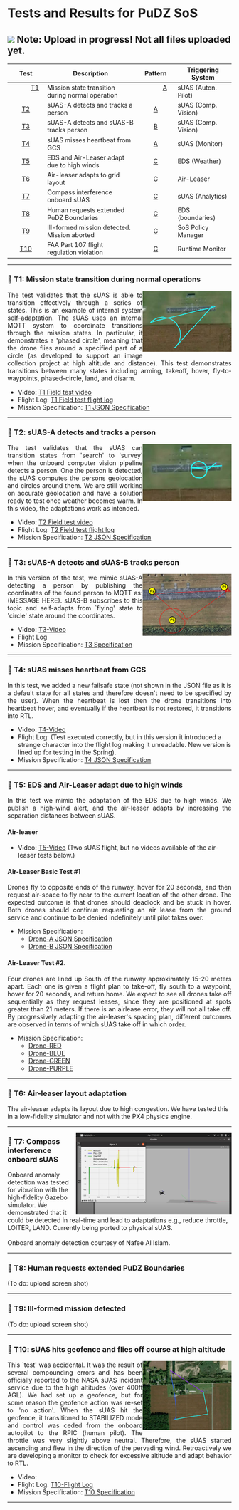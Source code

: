 # Tests and Results for PuDZ SoS  
## ![](https://placehold.co/15x15/f03c15/f03c15.png) Note: Upload in progress! Not all files uploaded yet.


| Test         | Description     | Pattern | Triggering System | 
|:--------------:|-----------|:------------:|------------|
| &nbsp;&nbsp;&nbsp;&nbsp;&nbsp;&nbsp;&nbsp;&nbsp;&nbsp;&nbsp; [T1](README.md#t1) &nbsp;&nbsp;&nbsp;&nbsp;&nbsp;&nbsp;&nbsp;&nbsp;&nbsp;&nbsp; | Mission state transition during normal operation   |&nbsp;&nbsp;&nbsp;&nbsp;&nbsp;&nbsp;&nbsp;&nbsp;&nbsp;&nbsp; [A](pattern.md#pa)      &nbsp;&nbsp;&nbsp;&nbsp;&nbsp;&nbsp;&nbsp;&nbsp;&nbsp;&nbsp;  |sUAS (Auton. Pilot) &nbsp;&nbsp;&nbsp;&nbsp; |
| [T2](README.md#t2) |sUAS-A detects and tracks a person | [A](pattern.md#pa)        |sUAS (Comp. Vision) |
| [T3](README.md#t3) | sUAS-A detects and sUAS-B tracks person  | [B](pattern.md#pb)         |sUAS (Comp. Vision)|
| [T4](README.md#t4) |sUAS misses heartbeat from GCS  | [A](pattern.md#pa)         |sUAS (Monitor) |
| [T5](README.md#t5) | EDS and Air-Leaser adapt due to high winds  | [C](pattern.md#pc)         |EDS (Weather) |
| [T6](README.md#t6) | Air-leaser adapts to grid layout   | [C](pattern.md#pc)        |Air-Leaser |
| [T7](README.md#t7) |Compass interference onboard sUAS   | [C](pattern.md#pc)       |sUAS (Analytics) |
| [T8](README.md#t8) |Human requests extended PuDZ Boundaries | [C](pattern.md#pc)       |EDS (boundaries)|
| [T9](README.md#t9) | Ill-formed mission detected. Mission aborted   | [C](pattern.md#pc)        |SoS Policy Manager  |
| [T10](README.md#t10) | FAA Part 107 flight regulation violation  |[C](pattern.md#pc)       |Runtime Monitor |

---

### :mag_right: T1: Mission state transition during normal operations
<a name="t1"></a>
<img align="right" width="200" src="https://github.com/SAREC-Lab/PuDZ/blob/main/images/PhasedCircle.PNG">
<p align="justify">
The test validates that the sUAS is able to transition effectively through a series of states. This is an example of internal system self-adaptation. The sUAS uses an internal MQTT system to coordinate transitions through the mission states. In particular, it demonstrates a 'phased circle', meaning that the drone flies around a specified part of a circle (as developed to support an image collection project at high altitude and distance). This test demonstrates transitions between many states including arming, takeoff, hover, fly-to-waypoints, phased-circle, land, and disarm. 
  </p>
  
- Video: [T1 Field test video](https://youtu.be/MmwdYf4_4zw)
- Flight Log: [T1 Field test flight log](https://logs.px4.io/plot_app?log=d5b39fa5-38e2-402b-87c5-f30f98087f2c)
- Mission Specification: [T1 JSON Specification](mission-specs/mission_spec_T1.json)

--- 

### :mag_right: T2: sUAS-A detects and tracks a person
<img align="right" width="200" src="https://github.com/SAREC-Lab/PuDZ/blob/main/images/T2-Picture.PNG">
<a name="t2"></a>
<p align="justify">
The test validates that the sUAS can transition states from 'search' to 'survey' when the onboard computer vision pipeline detects a person. One the person is detected, the sUAS computes the persons geolocation and circles around them. We are still working on accurate geolocation and have a solution ready to test once weather becomes warm.  In this video, the adaptations work as intended.
 </p>

- Video: [T2 Field test video](https://youtu.be/FCtVVyNWe7c)
- Flight Log: [T2 Field test flight log](https://logs.px4.io/plot_app?log=c10160a1-68fc-4d05-a122-413930471b41)
- Mission Specification: [T2 JSON Specification](mission-specs/mission_spec_T2.json)

--- 

### :mag_right: T3: sUAS-A detects and sUAS-B tracks person
<a name="t3"></a>
<img align="right" width="200" src="https://github.com/SAREC-Lab/PuDZ/blob/main/images/test1.PNG">
<p align="justify">
In this version of the test, we mimic sUAS-A detecting a person by publishing the coordinates of the found person to MQTT as:
(MESSAGE HERE). sUAS-B subscribes to this topic and self-adapts from `flying' state to 'circle' state around the coordinates.
</p>

- Video: [T3-Video](https://youtu.be/MmwdYf4_4zw)  
- Flight Log
- Mission Specification: [T3 Specification](mission-specs/mission_spec_t3.json)

--- 
<a name="t4"></a>
### :mag_right: T4: sUAS misses heartbeat from GCS
<p align="justify">
In this test, we added a new failsafe state (not shown in the JSON file as it is a default state for all states and therefore doesn't need to be specified by the user). When the heartbeat is lost then the drone transitions into heartbeat hover, and eventually if the heartbeat is not restored, it transitions into RTL.
 </p>
 

- Video: [T4-Video](https://youtu.be/JwX7aYFQkjA)
- Flight Log: (Test executed correctly, but in this version it introduced a strange character into the flight log making it unreadable. New version is lined up for testing in the Spring).
- Mission Specification: [T4 JSON Specification](mission-specs/mission_spec_t4.json)

--- 

### :mag_right: T5: EDS and Air-Leaser adapt due to high winds
<a name="t5"></a>
<p align="justify">
In this test we mimic the adaptation of the EDS due to high winds. We publish a high-wind alert, and the air-leaser adapts by increasing the separation distances between sUAS. 
 </p>


#### Air-leaser
- Video: [T5-Video](https://youtu.be/-BxXdtNNgw0) (Two sUAS flight, but no videos available of the air-leaser tests below.)

#### Air-Leaser Basic Test #1

<p align="justify">
Drones fly to opposite ends of the runway, hover for 20 seconds, and then request air-space to fly near to the current location of the other drone. The expected outcome is that drones should deadlock and be stuck in hover. Both drones should continue requesting an air lease from the ground service and continue to be denied indefinitely until pilot takes over.
 </p>
 
- Mission Specification: 
  - [Drone-A JSON Specification](https://github.com/SAREC-Lab/PuDZ/blob/main/mission-specs/mission_spec_T6a.json)
  - [Drone-B JSON Specification](https://github.com/SAREC-Lab/PuDZ/blob/main/mission-specs/mission_spec_T6b.json)

#### Air-Leaser Test #2.
<p align="justify">
Four drones are lined up South of the runway approximately 15-20 meters apart.  Each one is given a flight plan to take-off, fly south to a waypoint, hover for 20 seconds, and return home.  We expect to see all drones take off sequentially as they request leases, since they are positioned at spots greater than 21 meters.  If there is an airlease error, they will not all take off.  By progressively adapting the air-leaser's spacing plan, different outcomes are observed in terms of which sUAS take off in which order.
</p>
  
- Mission Specification: 
  - [Drone-RED](https://github.com/SAREC-Lab/PuDZ/blob/main/mission-specs/mission_spec_T6_RED.json)
  - [Drone-BLUE](https://github.com/SAREC-Lab/PuDZ/blob/main/mission-specs/mission_spec_T6_BLUE.json)
  - [Drone-GREEN](https://github.com/SAREC-Lab/PuDZ/blob/main/mission-specs/mission_spec_T6_GREEN.json)
  - [Drone-PURPLE](https://github.com/SAREC-Lab/PuDZ/blob/main/mission-specs/mission_spec_T6_PURPLE.json)

--- 

### :mag_right: T6: Air-leaser layout adaptation
The air-leaser adapts its layout due to high congestion. We have tested this in a low-fidelity simulator and not with the PX4 physics engine. 
<a name="t6"></a>

--- 

<img align="right" width="350" src ="https://github.com/SAREC-Lab/PuDZ/blob/main/images/realtime.png">

### :mag_right: T7: Compass interference onboard sUAS
Onboard anomaly detection was tested for vibration with the high-fidelity Gazebo simulator. We demonstrated that it could be detected in real-time and lead to adaptations e.g., reduce throttle, LOITER, LAND. Currently being ported to physical sUAS. <BR> <BR> Onboard anomaly detection courtesy of Nafee Al Islam. <BR>
<a name="t7"></a>

--- 

### :mag_right: T8: Human requests extended PuDZ Boundaries
(To do: upload screen shot)
<a name="t8"></a>

--- 

### :mag_right: T9: Ill-formed mission detected
(To do: upload screen shot)
<a name="t9"></a>

--- 

<a name="t10"></a>
### :mag_right: T10: sUAS hits geofence and flies off course at high altitude
<img align="right" width="200" src="https://github.com/SAREC-Lab/PuDZ/blob/main/images/highflight.png">
<p align="justify">
This `test' was accidental. It was the result of several compounding errors and has been officially reported to the NASA sUAS incident service due to the high altitudes (over 400ft AGL). We had set up a geofence, but for some reason the geofence action was re-set to 'no action'. When the sUAS hit the geofence, it transitioned to STABILIZED mode and control was ceded from the onboard autopilot to the RPIC (human pilot). The throttle was very slightly above neutral. Therefore, the sUAS started ascending and flew in the direction of the pervading wind. Retroactively we are developing a monitor to check for excessive altitude and adapt behavior to RTL.
</p>

- Video: 
- Flight Log: [T10-Flight Log](https://logs.px4.io/plot_app?log=7c381b16-a107-4268-9a9c-bfbb3b1575ae)
- Mission Specification: [T10 Specification](mission-specs/mission_spec_T10.json)

---

